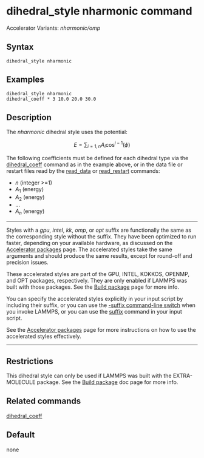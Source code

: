 # dihedral_style nharmonic command

Accelerator Variants: *nharmonic/omp*

## Syntax

``` LAMMPS
dihedral_style nharmonic
```

## Examples

``` LAMMPS
dihedral_style nharmonic
dihedral_coeff * 3 10.0 20.0 30.0
```

## Description

The *nharmonic* dihedral style uses the potential:

$$E = \sum_{i=1,n} A_i  \cos^{i-1}(\phi)$$

The following coefficients must be defined for each dihedral type via
the [dihedral_coeff](dihedral_coeff) command as in the example above, or
in the data file or restart files read by the [read_data](read_data) or
[read_restart](read_restart) commands:

-   $n$ (integer \>=1)
-   $A_1$ (energy)
-   $A_2$ (energy)
-   \...
-   $A_n$ (energy)

------------------------------------------------------------------------

Styles with a *gpu*, *intel*, *kk*, *omp*, or *opt* suffix are
functionally the same as the corresponding style without the suffix.
They have been optimized to run faster, depending on your available
hardware, as discussed on the [Accelerator packages](Speed_packages)
page. The accelerated styles take the same arguments and should produce
the same results, except for round-off and precision issues.

These accelerated styles are part of the GPU, INTEL, KOKKOS, OPENMP, and
OPT packages, respectively. They are only enabled if LAMMPS was built
with those packages. See the [Build package](Build_package) page for
more info.

You can specify the accelerated styles explicitly in your input script
by including their suffix, or you can use the [-suffix command-line
switch](Run_options) when you invoke LAMMPS, or you can use the
[suffix](suffix) command in your input script.

See the [Accelerator packages](Speed_packages) page for more
instructions on how to use the accelerated styles effectively.

------------------------------------------------------------------------

## Restrictions

This dihedral style can only be used if LAMMPS was built with the
EXTRA-MOLECULE package. See the [Build package](Build_package) doc page
for more info.

## Related commands

[dihedral_coeff](dihedral_coeff)

## Default

none
